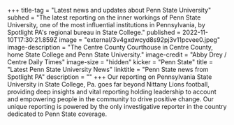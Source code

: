 +++
title-tag = "Latest news and updates about Penn State University"
subhed = "The latest reporting on the inner workings of Penn State University, one of the most influential institutions in Pennsylvania, by Spotlight PA's regional bureau in State College."
published = 2022-11-10T17:30:21.859Z
image = "external/3v4gxdwcyd8s92pj3v11pcvee0.jpeg"
image-description = "The Centre County Courthouse in Centre County, home State College and Penn State University."
image-credit = "Abby Drey / Centre Daily Times"
image-size = "hidden"
kicker = "Penn State"
title = "Latest Penn State University News"
linktitle = "Penn State news from Spotlight PA"
description = ""
+++
Our reporting on Pennsylvania State University in State College, Pa. goes far beyond Nittany Lions football, providing deep insights and vital reporting holding leadership to account and empowering people in the community to drive positive change. Our unique reporting is powered by the only investigative reporter in the country dedicated to Penn State coverage.